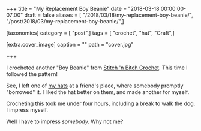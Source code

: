 +++
title = "My Replacement Boy Beanie"
date = "2018-03-18 00:00:00-07:00"
draft = false
aliases = [ "/2018/03/18/my-replacement-boy-beanie/", "/post/2018/03/my-replacement-boy-beanie/",]

[taxonomies]
category = [ "post",]
tags = [ "crochet", "hat", "Craft",]

[extra.cover_image]
caption = ""
path = "cover.jpg"

+++

I crocheted another "Boy Beanie" from [Stitch 'n Bitch Crochet][]. This time I followed the pattern!

[Stitch 'N Bitch Crochet]: https://www.goodreads.com/book/show/57512.Stitch_n_Bitch_Crochet
<!--more-->

See, I left one of [my hats][] at a friend's place, where somebody promptly "borrowed" it. I liked the hat
better on them, and made another for myself.

[my hats]: /post/2018/02/a-couple-crochet-hats


Crocheting this took me under four hours, including a break to walk the dog. I impress myself.

Well I have to impress *somebody.* Why not me?